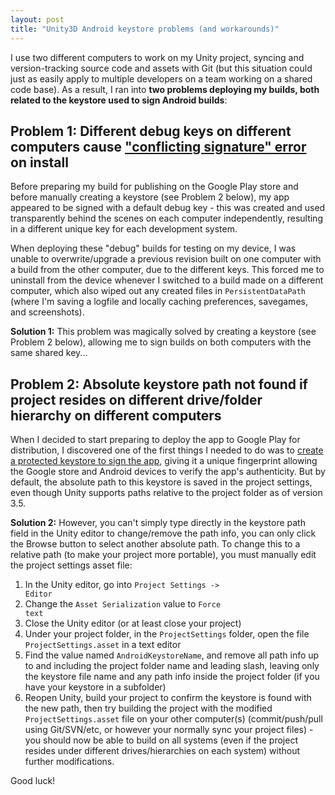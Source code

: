 ```yaml
---
layout: post
title: "Unity3D Android keystore problems (and workarounds)"
---
```


I use two different computers to work on my Unity project, syncing and version-tracking source code and assets with Git (but this situation could just as easily apply to multiple developers on a team working on a shared code base).  As a result, I ran into **two problems deploying my builds, both related to the keystore used to sign Android builds**:

## Problem 1: Different debug keys on different computers cause ["conflicting signature" error](http://stackoverflow.com/questions/19959890/android-app-not-install-an-existing-package-by-the-same-name-with-a-conflicting) on install

Before preparing my build for publishing on the Google Play store and before manually creating a keystore (see Problem 2 below), my app appeared to be signed with a default debug key - this was created and used transparently behind the scenes on each computer independently, resulting in a different unique key for each development system.

When deploying these "debug" builds for testing on my device, I was unable to overwrite/upgrade a previous revision built on one computer with a build from the other computer, due to the different keys.  This forced me to uninstall from the device whenever I switched to a build made on a different computer, which also wiped out any created files in <code>PersistentDataPath</code> (where I'm saving a logfile and locally caching preferences, savegames, and screenshots).

**Solution 1:** This problem was magically solved by creating a keystore (see Problem 2 below), allowing me to sign builds on both computers with the same shared key...

## Problem 2: Absolute keystore path not found if project resides on different drive/folder hierarchy on different computers

When I decided to start preparing to deploy the app to Google Play for distribution, I discovered one of the first things I needed to do was to [create a protected keystore to sign the app](http://www.youtube.com/watch?feature=player_detailpage&v=BMGGwjqQRns#t=74), giving it a unique fingerprint allowing the Google store and Android devices to verify the app's authenticity.  But by default, the absolute path to this keystore is saved in the project settings, even though Unity supports paths relative to the project folder as of version 3.5.

**Solution 2:** However, you can't simply type directly in the keystore path field in the Unity editor to change/remove the path info, you can only click the Browse button to select another absolute path.  To change this to a relative path (to make your project more portable), you must manually edit the project settings asset file:

1. In the Unity editor, go into <code>Project Settings -> Editor</code>
2. Change the <code>Asset Serialization</code> value to <code>Force text</code>
3. Close the Unity editor (or at least close your project)
4. Under your project folder, in the <code>ProjectSettings</code> folder, open the file <code>ProjectSettings.asset</code> in a text editor
5. Find the value named <code>AndroidKeystoreName</code>, and remove all path info up to and including the project folder name and leading slash, leaving only the keystore file name and any path info inside the project folder (if you have your keystore in a subfolder)
6. Reopen Unity, build your project to confirm the keystore is found with the new path, then try building the project with the modified <code>ProjectSettings.asset</code> file on your other computer(s) (commit/push/pull using Git/SVN/etc, or however your normally sync your project files) - you should now be able to build on all systems (even if the project resides under different drives/hierarchies on each system) without further modifications.

Good luck!
